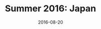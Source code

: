 ---
layout: photo-post
title: "Summer 2016: Japan"
date:   2016-08-20
category: photo
folder: japan-2016
caption:
  1: Cathy at Shinjuku Garden

  2: Blueberry ice cream at Hakone

  4: At a rest stop near Mt. Fuji

  6: Me in japanese-style capris 🤓

  7: At a Ryokan in Hakone facing Mt. Fuji

  8: ❤️❤️❤️

  9: Hiking down the Fushimi Inari shrine

  10: Japanese taxi before heading home!
---